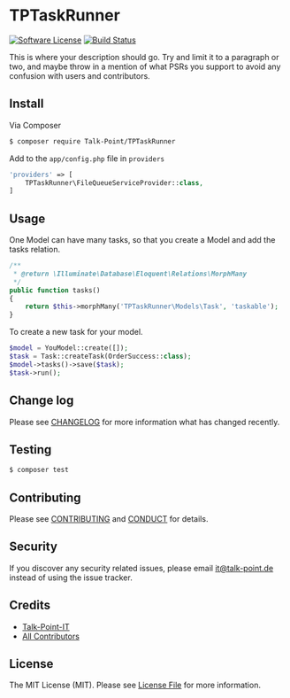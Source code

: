 # TPTaskRunner

[![Software License][ico-license]](LICENSE.md)
[![Build Status](https://travis-ci.org/Talk-Point/tp-laravel-s3-queue-develop.svg?branch=master)](https://travis-ci.org/Talk-Point/tp-laravel-s3-queue-develop)

This is where your description should go. Try and limit it to a paragraph or two, and maybe throw in a mention of what
PSRs you support to avoid any confusion with users and contributors.

## Install

Via Composer

``` bash
$ composer require Talk-Point/TPTaskRunner
```

Add to the `app/config.php` file in `providers`

```php
'providers' => [
    TPTaskRunner\FileQueueServiceProvider::class,
]
```

## Usage

One Model can have many tasks, so that you create a Model and add the tasks relation.

``` php
/**
 * @return \Illuminate\Database\Eloquent\Relations\MorphMany
 */
public function tasks()
{
    return $this->morphMany('TPTaskRunner\Models\Task', 'taskable');
}
```

To create a new task for your model.

```php
$model = YouModel::create([]);
$task = Task::createTask(OrderSuccess::class);
$model->tasks()->save($task);
$task->run();
```

## Change log

Please see [CHANGELOG](CHANGELOG.md) for more information what has changed recently.

## Testing

``` bash
$ composer test
```

## Contributing

Please see [CONTRIBUTING](CONTRIBUTING.md) and [CONDUCT](CONDUCT.md) for details.

## Security

If you discover any security related issues, please email it@talk-point.de instead of using the issue tracker.

## Credits

- [Talk-Point-IT][link-author]
- [All Contributors][link-contributors]

## License

The MIT License (MIT). Please see [License File](LICENSE.md) for more information.

[ico-version]: https://img.shields.io/packagist/v/Talk-Point/TPTaskRunner.svg?style=flat-square
[ico-license]: https://img.shields.io/badge/license-MIT-brightgreen.svg?style=flat-square
[ico-travis]: https://img.shields.io/travis/Talk-Point/TPTaskRunner/master.svg?style=flat-square
[ico-scrutinizer]: https://img.shields.io/scrutinizer/coverage/g/Talk-Point/TPTaskRunner.svg?style=flat-square
[ico-code-quality]: https://img.shields.io/scrutinizer/g/Talk-Point/TPTaskRunner.svg?style=flat-square
[ico-downloads]: https://img.shields.io/packagist/dt/Talk-Point/TPTaskRunner.svg?style=flat-square

[link-packagist]: https://packagist.org/packages/Talk-Point/TPTaskRunner
[link-travis]: https://travis-ci.org/Talk-Point/TPTaskRunner
[link-scrutinizer]: https://scrutinizer-ci.com/g/Talk-Point/TPTaskRunner/code-structure
[link-code-quality]: https://scrutinizer-ci.com/g/Talk-Point/TPTaskRunner
[link-downloads]: https://packagist.org/packages/Talk-Point/TPTaskRunner
[link-author]: https://github.com/Talk-Point
[link-contributors]: ../../contributors
